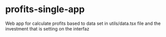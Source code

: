 # profits-single-app
Web app for calculate profits based to data set in utils/data.tsx file and the investment that is setting on the interfaz
